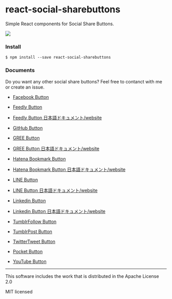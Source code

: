 # react-social-sharebuttons

Simple React components for Social Share Buttons.

![](http://i.imgur.com/bNa17js.png)

### Install
```
$ npm install --save react-social-sharebuttons
```

### Documents

Do you want any other social share buttons? Feel free to contanct with me or create an issue.

- [Facebook Button](https://github.com/uraway/react-social-sharebuttons/blob/master/documents/react-facebook-button.md)

- [Feedly Button](https://github.com/uraway/react-social-sharebuttons/blob/master/documents/react-feedly-button.md)
- [Feedly Button 日本語ドキュメント/website](http://uraway.hatenablog.com/entry/2016/02/06/000000)

- [GitHub Button](https://github.com/uraway/react-social-sharebuttons/blob/master/documents/react-github-button.md)

- [GREE Button](https://github.com/uraway/react-social-sharebuttons/blob/master/documents/react-gree-button.md)
- [GREE Button 日本語ドキュメント/website](http://uraway.hatenablog.com/entry/2016/02/07/000000)

- [Hatena Bookmark Button](https://github.com/uraway/react-social-sharebuttons/blob/master/documents/react-hatenabookmark-button.md)
- [Hatena Bookmark Button 日本語ドキュメント/website](http://uraway.hatenablog.com/entry/2016/02/05/000000)

- [LINE Button](https://github.com/uraway/react-social-sharebuttons/blob/master/documents/react-line-button.md)
- [LINE Button 日本語ドキュメント/website](http://uraway.hatenablog.com/entry/2016/02/04/000000)

- [Linkedin Button](https://github.com/uraway/react-social-sharebuttons/blob/master/documents/react-linkedin-button.md)
- [Linkedin Button 日本語ドキュメント/website](http://uraway.hatenablog.com/entry/2016/02/08/000000)

- [TumblrFollow Button](https://github.com/uraway/react-social-sharebuttons/blob/master/documents/react-tumblrfollow-button.md)

- [TumblrPost Button](https://github.com/uraway/react-social-sharebuttons/blob/master/documents/react-tumblrpost-button.md)

- [TwitterTweet Button](https://github.com/uraway/react-social-sharebuttons/blob/master/documents/react-twittertweet-button.md)

- [Pocket Button](https://github.com/uraway/react-social-sharebuttons/blob/master/documents/react-pocket-button.md)

- [YouTube Button](https://github.com/uraway/react-social-sharebuttons/blob/master/documents/react-youtube-button.md)


-----

This software includes the work that is distributed in the Apache License 2.0

MIT licensed
